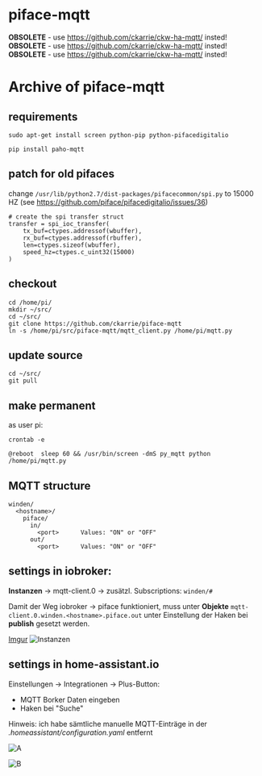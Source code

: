 # piface-mqtt

**OBSOLETE** - use https://github.com/ckarrie/ckw-ha-mqtt/ insted!
**OBSOLETE** - use https://github.com/ckarrie/ckw-ha-mqtt/ insted!
**OBSOLETE** - use https://github.com/ckarrie/ckw-ha-mqtt/ insted!


# Archive of piface-mqtt

## requirements

`sudo apt-get install screen python-pip python-pifacedigitalio`

`pip install paho-mqtt`

## patch for old pifaces

change `/usr/lib/python2.7/dist-packages/pifacecommon/spi.py` to 15000 HZ (see https://github.com/piface/pifacedigitalio/issues/36)

	# create the spi transfer struct
    transfer = spi_ioc_transfer(
        tx_buf=ctypes.addressof(wbuffer),
        rx_buf=ctypes.addressof(rbuffer),
        len=ctypes.sizeof(wbuffer),
        speed_hz=ctypes.c_uint32(15000)
    )
	
## checkout

```
cd /home/pi/
mkdir ~/src/
cd ~/src/
git clone https://github.com/ckarrie/piface-mqtt
ln -s /home/pi/src/piface-mqtt/mqtt_client.py /home/pi/mqtt.py
```

## update source
```
cd ~/src/
git pull
```

## make permanent

as user pi:

`crontab -e`

`@reboot  sleep 60 && /usr/bin/screen -dmS py_mqtt python /home/pi/mqtt.py`


## MQTT structure

```
winden/
  <hostname>/
    piface/
      in/
        <port>		Values: "ON" or "OFF"
      out/
        <port>		Values: "ON" or "OFF"
```

## settings in iobroker:

**Instanzen** -> mqtt-client.0 -> zusätzl. Subscriptions: `winden/#`

Damit der Weg iobroker -> piface funktioniert, muss unter **Objekte** `mqtt-client.0.winden.<hostname>.piface.out` unter Einstellung der Haken bei **publish** gesetzt werden.

[Imgur](https://imgur.com/R0b1sYs)
![Instanzen](https://i.imgur.com/R0b1sYs.png)

## settings in home-assistant.io

Einstellungen -> Integrationen -> Plus-Button:

- MQTT Borker Daten eingeben
- Haken bei "Suche"

Hinweis: ich habe sämtliche manuelle MQTT-Einträge in der *.homeassistant/configuration.yaml* entfernt


![A](https://i.imgur.com/CNGcHDi.png)


![B](https://i.imgur.com/pMCjYdf.png)
